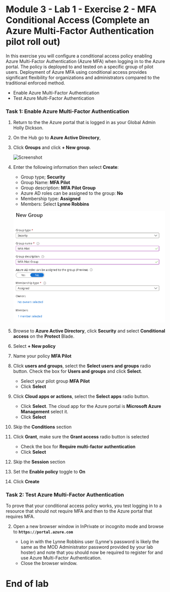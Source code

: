 # Module 3 - Lab 1 - Exercise 2 -  MFA Conditional Access (Complete an Azure Multi-Factor Authentication pilot roll out)


In this exercise you will configure a conditional access policy enabling Azure Multi-Factor Authentication (Azure MFA) when logging in to the Azure portal. The policy is deployed to and tested on a specific group of pilot users. Deployment of Azure MFA using conditional access provides significant flexibility for organizations and administrators compared to the traditional enforced method.

- Enable Azure Multi-Factor Authentication
- Test Azure Multi-Factor Authentication


### Task 1: Enable Azure Multi-Factor Authentication

1.  Return to the the Azure portal that is logged in as your Global Admin Holly Dickson.

1.  On the Hub go to **Azure Active Directory**,

1.  Click **Groups** and click **+ New group**.

     ![Screenshot](../Media/cb9c5324-cbb6-476e-9c7d-1920de301d40.png)

1.  Enter the following information then select **Create**:

      * Group type; **Security**
      * Group Name: **MFA Pilot**
      * Group description: **MFA Pilot Group**
      * Azure AD roles can be assigned to the group: **No**
      * Membership type: **Assigned**
      * Members: Select **Lynne Robbins**
  
  
      ![Screenshot](../Media/5457b62d-dc78-4043-bd72-3d7901bbcd71.png)
  
2.  Browse to **Azure Active Directory**, click **Security** and select **Conditional access** on the **Protect** Blade.


3.  Select **+ New policy**


4.  Name your policy **MFA Pilot**
5.  Click **users and groups**, select the **Select users and groups** radio button.  Check the box for **Users and groups** and click **Select**.
    * Select your pilot group **MFA Pilot**
    * Click **Select**

6.  Click **Cloud apps or actions**, select the **Select apps** radio button.
    * Click **Select**. The cloud app for the Azure portal is **Microsoft Azure Management** select it.
    * Click **Select**

7.  Skip the **Conditions** section
8.  Click **Grant**, make sure the **Grant access** radio button is selected
    * Check the box for **Require multi-factor authentication**
    * Click **Select**

9.  Skip the **Session** section
10. Set the **Enable policy** toggle to **On**
11. Click **Create**

### Task 2: Test Azure Multi-Factor Authentication


To prove that your conditional access policy works, you test logging in to a resource that should not require MFA and then to the Azure portal that requires MFA.


2.  Open a new browser window in InPrivate or incognito mode and browse to **`https://portal.azure.com`**

       * Log in with the Lynne Robbins user (Lynne's password is likely the same as the MOD Administrator password provided by your lab hoster) and note that you should now be required to register for and use Azure Multi-Factor Authentication.
       * Close the browser window.



# End of lab
